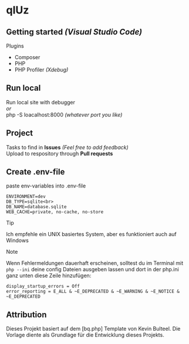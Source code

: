# qIUz

## Getting started _(Visual Studio Code)_
Plugins
* Composer
* PHP
* PHP Profiler _(Xdebug)_

## Run local
Run local site with debugger <br>
_or_<br>
php -S loacalhost:8000 _(whatever port you like)_<br>

## Project
Tasks to find in **Issues** _(Feel free to add feedback)_<br>
Upload to respository through **Pull requests** <br>

## Create .env-file
paste env-variables into .env-file
```
ENVIRONMENT=dev
DB_TYPE=sqlite<br>
DB_NAME=database.sqlite
WEB_CACHE=private, no-cache, no-store
```
> [!TIP]
> Ich empfehle ein UNIX basiertes System, aber es funktioniert auch auf Windows

> [!NOTE] 
> Wenn Fehlermeldungen dauerhaft erscheinen, solltest du im Terminal mit
> ```php --ini```  deine config Dateien ausgeben lassen und dort in der php.ini
> ganz unten diese Zeile hinzufügen:
```
display_startup_errors = Off
error_reporting = E_ALL & ~E_DEPRECATED & ~E_WARNING & ~E_NOTICE & ~E_DEPRECATED
```

## Attribution

Dieses Projekt basiert auf dem [bq.php] Template von Kevin Bulteel. Die Vorlage diente als Grundlage für die Entwicklung dieses Projekts.
